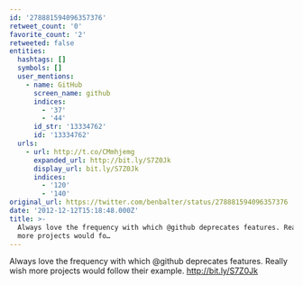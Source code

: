 ```yaml
---
id: '278881594096357376'
retweet_count: '0'
favorite_count: '2'
retweeted: false
entities:
  hashtags: []
  symbols: []
  user_mentions:
    - name: GitHub
      screen_name: github
      indices:
        - '37'
        - '44'
      id_str: '13334762'
      id: '13334762'
  urls:
    - url: http://t.co/CMmhjemg
      expanded_url: http://bit.ly/S7Z0Jk
      display_url: bit.ly/S7Z0Jk
      indices:
        - '120'
        - '140'
original_url: https://twitter.com/benbalter/status/278881594096357376
date: '2012-12-12T15:18:48.000Z'
title: >-
  Always love the frequency with which @github deprecates features. Really wish
  more projects would fo…
---
```


Always love the frequency with which @github deprecates features. Really wish more projects would follow their example. http://bit.ly/S7Z0Jk